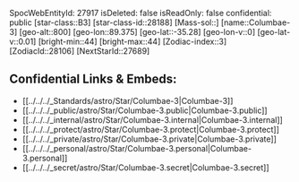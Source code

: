 ﻿---
location: [-35.28,-89.375,800]
type: Star
tags:
- astro/Star

---
SpocWebEntityId: 27917
isDeleted: false
isReadOnly: false
confidential: public
[star-class::B3]
[star-class-id::28188]
[Mass-sol::]
[name::Columbae-3]
[geo-alt::800]
[geo-lon::89.375]
[geo-lat::-35.28]
[geo-lon-v::0]
[geo-lat-v::0.01]
[bright-min::44]
[bright-max::44]
[Zodiac-index::3]
[ZodiacId::28106]
[NextStarId::27689]



## Confidential Links & Embeds: 
- [[../../../_Standards/astro/Star/Columbae-3|Columbae-3]] 
- [[../../../_public/astro/Star/Columbae-3.public|Columbae-3.public]] 
- [[../../../_internal/astro/Star/Columbae-3.internal|Columbae-3.internal]] 
- [[../../../_protect/astro/Star/Columbae-3.protect|Columbae-3.protect]] 
- [[../../../_private/astro/Star/Columbae-3.private|Columbae-3.private]] 
- [[../../../_personal/astro/Star/Columbae-3.personal|Columbae-3.personal]] 
- [[../../../_secret/astro/Star/Columbae-3.secret|Columbae-3.secret]]

